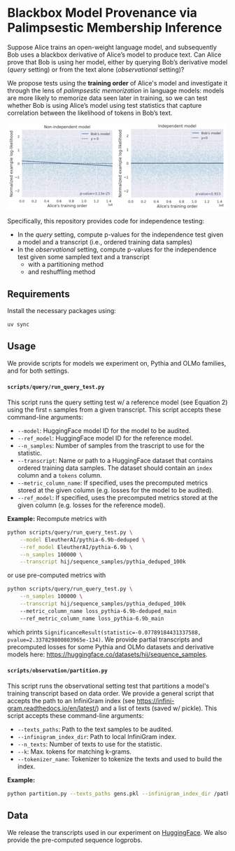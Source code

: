 # Blackbox Model Provenance via Palimpsestic Membership Inference

Suppose Alice trains an open-weight language model, and subsequently Bob uses a blackbox derivative of
Alice’s model to produce text. Can Alice prove that
Bob is using her model, either by querying Bob’s derivative model (_query_ setting) or from the text alone (_observational_ setting)?

We propose tests using the **training order** of Alice's model and investigate it through the
lens of _palimpsestic memorization_ in language models: models are more likely
to memorize data seen later in training, so we can test whether Bob is using
Alice’s model using test statistics that capture correlation between the likelihood
of tokens in Bob’s text. 

<img src="fig_update.png" width="800"/>

Specifically, this repository provides code for independence testing: 
- In the _query_ setting, compute p-values for the independence test given a model and a transcript (i.e., ordered training data samples)
- In the _observational_ setting, compute p-values for the independence test given some sampled text and a transcript
  - with a partitioning method
  - and reshuffling method

## Requirements

Install the necessary packages using:

```bash
uv sync
```

## Usage 

We provide scripts for models we experiment on, Pythia and OLMo families, and for both settings. 

#### `scripts/query/run_query_test.py` 
This script runs the query setting test w/ a reference model (see Equation 2) using the first `n` samples from a given transcript.
This script accepts these command-line arguments:
- `--model`: HuggingFace model ID for the model to be audited.
- `--ref_model`: HuggingFace model ID for the reference model.
- `--n_samples`: Number of samples from the trascript to use for the statistic.
- `--transcript`: Name or path to a HuggingFace dataset that contains ordered training data samples. The dataset should contain an `index` column and a `tokens` column.
- `--metric_column_name`: If specified, uses the precomputed metrics stored at the given column (e.g. losses for the model to be audited).
- `--ref_model`: If specified, uses the precomputed metrics stored at the given column (e.g. losses for the reference model).

**Example:** Recompute metrics with
```bash
python scripts/query/run_query_test.py \
    --model EleutherAI/pythia-6.9b-deduped \
    --ref_model EleutherAI/pythia-6.9b \
    --n_samples 100000 \
    --transcript hij/sequence_samples/pythia_deduped_100k
```
or use pre-computed metrics with
```bash
python scripts/query/run_query_test.py \
    --n_samples 100000 \
    --transcript hij/sequence_samples/pythia_deduped_100k
    --metric_column_name loss_pythia-6.9b-deduped_main
    --ref_metric_column_name loss_pythia-6.9b_main
```
which prints `SignificanceResult(statistic=-0.07789184431337588, pvalue=2.337829800803965e-134)`. 
We provide partial transcripts and precomputed losses for some Pythia and OLMo datasets and derivative models here: https://huggingface.co/datasets/hij/sequence_samples. 

#### `scripts/observation/partition.py` 
This script runs the observational setting test that partitions a model's training transcript based on data order. We provide a general script that accepts the path to 
an InfiniGram index (see https://infini-gram.readthedocs.io/en/latest/) and a list of texts (saved w/ pickle). 
This script accepts these command-line arguments: 
- `--texts_paths`: Path to the text samples to be audited. 
- `--infinigram_index_dir`: Path to local InfiniGram index. 
- `--n_texts`: Number of texts to use for the statistic.
- `--k`: Max. tokens for matching k-grams.
- `--tokenizer_name`: Tokenizer to tokenize the texts and used to build the index.

**Example:**
```bash
python partition.py --texts_paths gens.pkl --infinigram_index_dir /path/to/index --n_texts 100000
```

## Data

We release the transcripts used in our experiment on [HuggingFace](https://huggingface.co/datasets/hij/sequence_samples). We also provide the pre-computed sequence logprobs.
